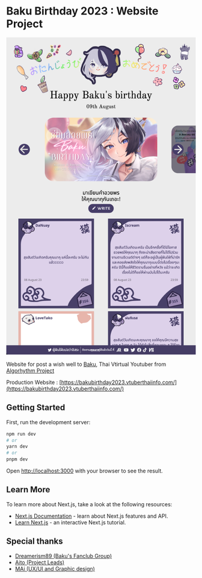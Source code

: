 # Baku Birthday 2023 : Website Project
![](public/img/page.png)

Website for post a wish well to [Baku](https://www.youtube.com/channel/UCO6R8Pc5g2R7ObJQPBGppdg "Baku"), Thai Vtirtual Youtuber from [Algorhythm Project](https://algorhythm.realic.net/ "Algorhythm Project")

Production Website : [https://bakubirthday2023.vtuberthaiinfo.com/](https://bakubirthday2023.vtuberthaiinfo.com/)

## Getting Started

First, run the development server:

```bash
npm run dev
# or
yarn dev
# or
pnpm dev
```

Open [http://localhost:3000](http://localhost:3000) with your browser to see the result.

## Learn More

To learn more about Next.js, take a look at the following resources:

- [Next.js Documentation](https://nextjs.org/docs) - learn about Next.js features and API.
- [Learn Next.js](https://nextjs.org/learn) - an interactive Next.js tutorial.

## Special thanks

- [Dreamerism89 (Baku's Fanclub Group)](https://twitter.com/Dreamerism89)
- [Aito (Project Leads)](https://twitter.com/pks_aito)
- [MAi (UX/UI and Graphic design)](https://twitter.com/imymemai_)
